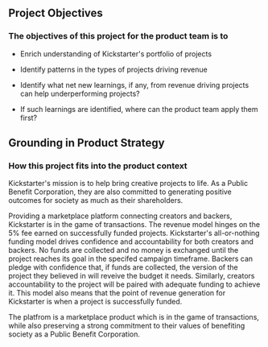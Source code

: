 ## Project Objectives
### The objectives of this project for the product team is to
* Enrich understanding of Kickstarter's portfolio of projects

* Identify patterns in the types of projects driving revenue

* Identify what net new learnings, if any, from revenue driving projects can help underperforming projects? 

* If such learnings are identified, where can the product team apply them first?
 
## Grounding in Product Strategy 
### How this project fits into the product context
Kickstarter's mission is to help bring creative projects to life. As a Public Benefit Corporation, they are also committed to generating positive outcomes for society as much as their shareholders. 

Providing a marketplace platform connecting creators and backers, Kickstarter is in the game of transactions. The revenue model hinges on the 5% fee earned on successfully funded projects. Kickstarter's all-or-nothing funding model drives confidence and accountability for both creators and backers.  No funds are collected and no money is exchanged until the project reaches its goal in the specifed campaign timeframe. Backers can pledge with confidence that, if funds are collected, the version of the project they believed in will reveive the budget it needs. Similarly, creators accountability to the project will be paired with adequate funding to achieve it. This model also means that the point of revenue generation for Kickstarter is when a project is successfully funded.

The platfrom is a marketplace product which is in the game of transactions, while also preserving a strong commitment to their values of benefiting society as a Public Benefit Corporation. 